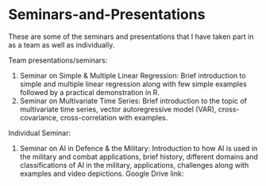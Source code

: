 # Seminars-and-Presentations
These are some of the seminars and presentations that I have taken part in as a team as well as individually.

Team presentations/seminars: 
1. Seminar on Simple & Multiple Linear Regression: Brief introduction to simple and multiple linear regression along with few simple examples followed by a practical demonstration in R.
2. Seminar on Multivariate Time Series: Brief introduction to the topic of multivariate time series, vector autoregressive model (VAR), cross-covariance, cross-correlation with examples.

Individual Seminar:
1. Seminar on AI in Defence & the Military: Introduction to how AI is used in the military and combat applications, brief history, different domains and classifications of AI in the military, applications, challenges along with examples and video depictions.
Google Drive link: 
